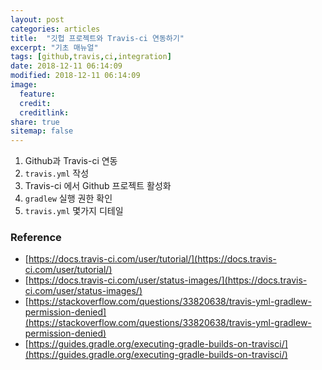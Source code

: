 ```yaml
---
layout: post
categories: articles
title:  "깃헙 프로젝트와 Travis-ci 연동하기"
excerpt: "기초 매뉴얼"
tags: [github,travis,ci,integration]
date: 2018-12-11 06:14:09
modified: 2018-12-11 06:14:09
image: 
  feature:
  credit:
  creditlink:
share: true
sitemap: false
---
```


1. Github과 Travis-ci 연동
2. `travis.yml` 작성
3. Travis-ci 에서 Github 프로젝트 활성화
4. `gradlew` 실행 권한 확인
5. `travis.yml` 몇가지 디테일

### Reference

* [https://docs.travis-ci.com/user/tutorial/](https://docs.travis-ci.com/user/tutorial/)
* [https://docs.travis-ci.com/user/status-images/](https://docs.travis-ci.com/user/status-images/)
* [https://stackoverflow.com/questions/33820638/travis-yml-gradlew-permission-denied](https://stackoverflow.com/questions/33820638/travis-yml-gradlew-permission-denied)
* [https://guides.gradle.org/executing-gradle-builds-on-travisci/](https://guides.gradle.org/executing-gradle-builds-on-travisci/)
